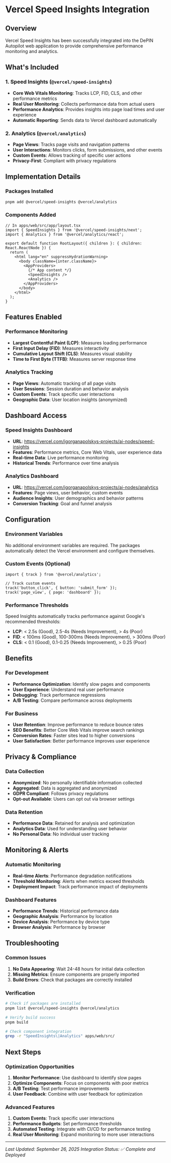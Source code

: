 # Vercel Speed Insights Integration

## Overview

Vercel Speed Insights has been successfully integrated into the DePIN Autopilot web application to provide comprehensive performance monitoring and analytics.

## What's Included

### 1. Speed Insights (`@vercel/speed-insights`)
- **Core Web Vitals Monitoring**: Tracks LCP, FID, CLS, and other performance metrics
- **Real User Monitoring**: Collects performance data from actual users
- **Performance Analytics**: Provides insights into page load times and user experience
- **Automatic Reporting**: Sends data to Vercel dashboard automatically

### 2. Analytics (`@vercel/analytics`)
- **Page Views**: Tracks page visits and navigation patterns
- **User Interactions**: Monitors clicks, form submissions, and other events
- **Custom Events**: Allows tracking of specific user actions
- **Privacy-First**: Compliant with privacy regulations

## Implementation Details

### Packages Installed
```bash
pnpm add @vercel/speed-insights @vercel/analytics
```

### Components Added
```tsx
// In apps/web/src/app/layout.tsx
import { SpeedInsights } from '@vercel/speed-insights/next';
import { Analytics } from '@vercel/analytics/react';

export default function RootLayout({ children }: { children: React.ReactNode }) {
  return (
    <html lang="en" suppressHydrationWarning>
      <body className={inter.className}>
        <AppProviders>
          {/* App content */}
          <SpeedInsights />
          <Analytics />
        </AppProviders>
      </body>
    </html>
  );
}
```

## Features Enabled

### Performance Monitoring
- **Largest Contentful Paint (LCP)**: Measures loading performance
- **First Input Delay (FID)**: Measures interactivity
- **Cumulative Layout Shift (CLS)**: Measures visual stability
- **Time to First Byte (TTFB)**: Measures server response time

### Analytics Tracking
- **Page Views**: Automatic tracking of all page visits
- **User Sessions**: Session duration and behavior analysis
- **Custom Events**: Track specific user interactions
- **Geographic Data**: User location insights (anonymized)

## Dashboard Access

### Speed Insights Dashboard
- **URL**: https://vercel.com/igorganapolskys-projects/ai-nodes/speed-insights
- **Features**: Performance metrics, Core Web Vitals, user experience data
- **Real-time Data**: Live performance monitoring
- **Historical Trends**: Performance over time analysis

### Analytics Dashboard
- **URL**: https://vercel.com/igorganapolskys-projects/ai-nodes/analytics
- **Features**: Page views, user behavior, custom events
- **Audience Insights**: User demographics and behavior patterns
- **Conversion Tracking**: Goal and funnel analysis

## Configuration

### Environment Variables
No additional environment variables are required. The packages automatically detect the Vercel environment and configure themselves.

### Custom Events (Optional)
```tsx
import { track } from '@vercel/analytics';

// Track custom events
track('button_click', { button: 'submit_form' });
track('page_view', { page: 'dashboard' });
```

### Performance Thresholds
Speed Insights automatically tracks performance against Google's recommended thresholds:
- **LCP**: < 2.5s (Good), 2.5-4s (Needs Improvement), > 4s (Poor)
- **FID**: < 100ms (Good), 100-300ms (Needs Improvement), > 300ms (Poor)
- **CLS**: < 0.1 (Good), 0.1-0.25 (Needs Improvement), > 0.25 (Poor)

## Benefits

### For Development
- **Performance Optimization**: Identify slow pages and components
- **User Experience**: Understand real user performance
- **Debugging**: Track performance regressions
- **A/B Testing**: Compare performance across deployments

### For Business
- **User Retention**: Improve performance to reduce bounce rates
- **SEO Benefits**: Better Core Web Vitals improve search rankings
- **Conversion Rates**: Faster sites lead to higher conversions
- **User Satisfaction**: Better performance improves user experience

## Privacy & Compliance

### Data Collection
- **Anonymized**: No personally identifiable information collected
- **Aggregated**: Data is aggregated and anonymized
- **GDPR Compliant**: Follows privacy regulations
- **Opt-out Available**: Users can opt out via browser settings

### Data Retention
- **Performance Data**: Retained for analysis and optimization
- **Analytics Data**: Used for understanding user behavior
- **No Personal Data**: No individual user tracking

## Monitoring & Alerts

### Automatic Monitoring
- **Real-time Alerts**: Performance degradation notifications
- **Threshold Monitoring**: Alerts when metrics exceed thresholds
- **Deployment Impact**: Track performance impact of deployments

### Dashboard Features
- **Performance Trends**: Historical performance data
- **Geographic Analysis**: Performance by location
- **Device Analysis**: Performance by device type
- **Browser Analysis**: Performance by browser

## Troubleshooting

### Common Issues
1. **No Data Appearing**: Wait 24-48 hours for initial data collection
2. **Missing Metrics**: Ensure components are properly imported
3. **Build Errors**: Check that packages are correctly installed

### Verification
```bash
# Check if packages are installed
pnpm list @vercel/speed-insights @vercel/analytics

# Verify build success
pnpm build

# Check component integration
grep -r "SpeedInsights\|Analytics" apps/web/src/
```

## Next Steps

### Optimization Opportunities
1. **Monitor Performance**: Use dashboard to identify slow pages
2. **Optimize Components**: Focus on components with poor metrics
3. **A/B Testing**: Test performance improvements
4. **User Feedback**: Combine with user feedback for optimization

### Advanced Features
1. **Custom Events**: Track specific user interactions
2. **Performance Budgets**: Set performance thresholds
3. **Automated Testing**: Integrate with CI/CD for performance testing
4. **Real User Monitoring**: Expand monitoring to more user interactions

---

*Last Updated: September 26, 2025*
*Integration Status: ✅ Complete and Deployed*
